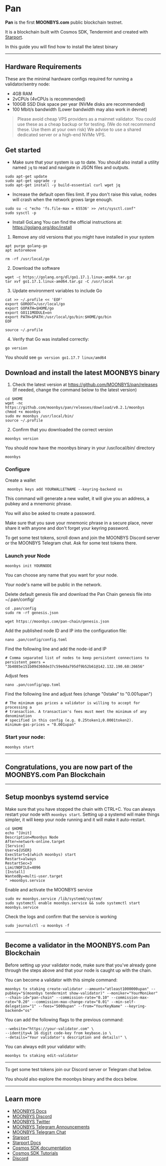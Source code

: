 # Pan

**Pan** is the first **MOONBYS.com** public blockchain testnet.

It is a blockchain built with Cosmos SDK, Tendermint and created with [Starport](https://github.com/tendermint/starport).

In this guide you will find how to install the latest binary

***

## Hardware Requirements

These are the minimal hardware configs required for running a validator/sentry node:

* 4GB RAM
* 2vCPUs (4vCPUs is recommended)
* 100GB SSD Disk space per year (NVMe disks are recommended)
* 100 Mbit/s bandwidth (Lower bandwidth may also work in devnet)

> Please avoid cheap VPS providers as a mainnet validator. You could use these as a cheap backup or for testing. 
> (We do not recommend these. Use them at your own risk) 
> We advise to use a shared dedicated server or a high-end NVMe VPS.

## Get started

* Make sure that your system is up to date. You should also install a utility named `jq` to read and navigate in JSON files and outputs. 

```
sudo apt-get update
sudo apt-get upgrade -y
sudo apt-get install -y build-essential curl wget jq
```
* Increase the default open files limit.
If you don't raise this value, nodes will crash when the network grows large enough.

```
sudo su -c "echo 'fs.file-max = 65536' >> /etc/sysctl.conf"
sudo sysctl -p
```

* Install GoLang
You can find the official instructions at: https://golang.org/doc/install 

1. Remove any old versions that you might have installed in your system
```
apt purge golang-go
apt autoremove

rm -rf /usr/local/go
```
2. Download the software
```
wget -c https://golang.org/dl/go1.17.1.linux-amd64.tar.gz
tar xvf go1.17.1.linux-amd64.tar.gz -C /usr/local
```
3. Update environment variables to include Go
```
cat >> ~/.profile << 'EOF'
export GOROOT=/usr/local/go
export GOPATH=$HOME/go
export GO111MODULE=on
export PATH=$PATH:/usr/local/go/bin:$HOME/go/bin
EOF

source ~/.profile
```
4. Verify that Go was installed correctly:

```
go version
```
You should see `go version go1.17.7 linux/amd64`

## Download and install the latest MOONBYS binary

1. Check the latest version at https://github.com/MOONBYS/pan/releases (If needed, change the command below to the latest version)

```
cd $HOME
wget -nc https://github.com/moonbys/pan/releases/download/v0.2.1/moonbys
chmod +x moonbys
sudo mv moonbys /usr/local/bin/
source ~/.profile
```
2. Confirm that you downloaded the correct version

```
moonbys version
```

You should now have the moonbys binary in your /usr/local/bin/ directory

```
moonbys
```

### Configure

Create a wallet

```
 moonbys keys add YOURWALLETNAME --keyring-backend os
```

This command will generate a new wallet, it will give you an address, a pubkey and a mnemonic phrase.

You will also be asked to create a password.

Make sure that you save your mnemonic phrase in a secure place, never share it with anyone and don't forget your keyring password.

To get some test tokens, scroll down and join the MOONBYS Discord server or the MOONBYS Telegram chat. Ask for some test tokens there.  

### Launch your Node

```
moonbys init YOURNODE
```

You can choose any name that you want for your node. 

Your node's name will be public in the network. 

Delete default genesis file and download the Pan Chain genesis file into ~/.pan/config/

```
cd .pan/config
sudo rm -rf genesis.json
```
```
wget https://moonbys.com/pan-chain/genesis.json
```

Add the published node ID and IP into the configuration file:

```
nano .pan/config/config.toml
```
Find the following line and add the node-id and IP

```
# Comma separated list of nodes to keep persistent connections to
persistent_peers = "3b4085e151b09d360de37c59e0da795df9b52b61@142.132.190.68:26656"
```

Adjust fees 

```
nano .pan/config/app.toml
```

Find the following line and adjust fees (change "0stake" to "0.001upan")

```
# The minimum gas prices a validator is willing to accept for processing a
# transaction. A transaction's fees must meet the minimum of any denomination
# specified in this config (e.g. 0.25token1;0.0001token2).
minimum-gas-prices = "0.001upan"
```

### Start your node:

```
moonbys start
```

***

## Congratulations, you are now part of the MOONBYS.com Pan Blockchain

***

## Setup moonbys systemd service

Make sure that you have stopped the chain with CTRL+C. You can always restart your node with ```moonbys start```. Setting up a systemd will make things simpler, it will keep your node running and it will make it auto-restart.

```
cd $HOME
echo "[Unit]
Description=Moonbys Node
After=network-online.target
[Service]
User=${USER}
ExecStart=$(which moonbys) start
Restart=always
RestartSec=3
LimitNOFILE=4096
[Install]
WantedBy=multi-user.target
" >moonbys.service
```

Enable and activate the MOONBYS service

```
sudo mv moonbys.service /lib/systemd/system/
sudo systemctl enable moonbys.service && sudo systemctl start moonbys.service
```

Check the logs and confirm that the service is working

```
sudo journalctl -u moonbys -f
```

***

## Become a validator in the MOONBYS.com Pan Blockchain

Before setting up your validator node, make sure that you've already gone through the steps above and that your node is caught up with the chain.

You can become a validator with this simple command:

```
moonbys tx staking create-validator --amount="atleast1000000upan" --pubkey="$(moonbys tendermint show-validator)" --moniker="YourMoniker" --chain-id="pan-chain" --commission-rate="0.10" --commission-max-rate="0.20" --commission-max-change-rate="0.01" --min-self-delegation="1" --fees="5000upan" --from="YourKeyName" --keyring-backend="os"
```

You can add the following flags to the previous command:

```
--website="https://your-validator.com" \
--identity=A 16 digit code-key from keybase.io \
--details="Your validator's description and details!" \
```

You can always edit your validator with:

```
moonbys tx staking edit-validator
```


***

To get some test tokens join our Discord server or Telegram chat below.

You should also explore the moonbys binary and the docs below.


***

## Learn more

- [MOONBYS Docs](https://docs.moonbys.com/)
- [MOONBYS Discord](https://discord.gg/yr5vqypJK2)
- [MOONBYS Twitter](https://twitter.com/moonbys_)
- [MOONBYS Telegram Announcements](t.me/moonbys)
- [MOONBYS Telegram Chat](t.me/moonbys_chat)
- [Starport](https://github.com/tendermint/starport)
- [Starport Docs](https://docs.starport.network)
- [Cosmos SDK documentation](https://docs.cosmos.network)
- [Cosmos SDK Tutorials](https://tutorials.cosmos.network)
- [Discord](https://discord.gg/cosmosnetwork)
